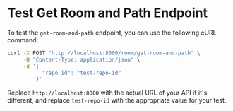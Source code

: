 # Test Get Room and Path Endpoint

To test the `get-room-and-path` endpoint, you can use the following cURL command:

```sh
curl -X POST "http://localhost:8000/room/get-room-and-path" \
     -H "Content-Type: application/json" \
     -d '{
           "repo_id": "test-repo-id"
         }'
```

Replace `http://localhost:8000` with the actual URL of your API if it's different, and replace `test-repo-id` with the appropriate value for your test.
```
